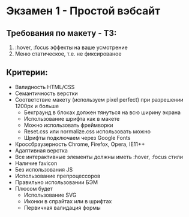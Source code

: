 # Экзамен 1 - Простой вэбсайт
## Требования по макету - ТЗ:
1. :hover, :focus эффекты на ваше усмотрение
2. Меню статическое, т.е. не фиксированое
## Критерии:
- Валидность HTML/CSS
- Семантичность верстки
- Соответствие макету (используем pixel perfect) при разрешении 1200px и больше
    - Бекграунд в блоках должен тянуться на всю ширину экрана
    - Использование шрифта как в макете
    - Можно использовать фреймворки
    - Reset.css или normalize.css использовать можно
    - Шрифты подключаем через Google Fonts
- Кроссбраузерность Chrome, Firefox, Opera, IE11++
- Адаптивная верстка
- Все интерактивные элементы должны иметь :hover, :focus стили
- Наличие favicon
- Без использования JS
- Использование препроцессоров
- Правильно использовании БЭМ
- Плюсом будет
    - Использование SVG
    - Иконки в спрайтах или в шрифтах
    - Первичная валидация формы